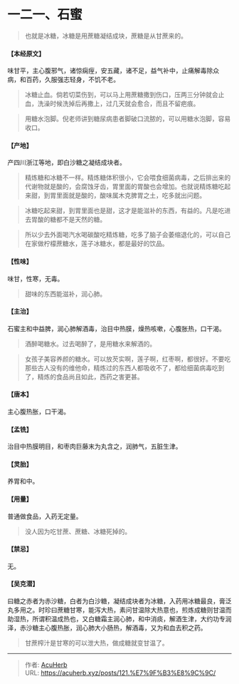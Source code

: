 # 一二一、石蜜


> 也就是冰糖，冰糖是用蔗糖凝结成块，蔗糖是从甘蔗来的。

#### 【本经原文】
味甘平，主心腹邪气，诸惊痫痓，安五藏，诸不足，益气补中，止痛解毒除众
病，和百药，久服强志轻身，不饥不老。

> 冰糖止血。倘若切菜伤到，可以马上用蔗糖撒到伤口，压两三分钟就会止血，洗澡时候洗掉后再撒上，过几天就会愈合，而且不留疤痕。

> 用糖水泡脚。倪老师讲到糖尿病患者脚破口流脓的，可以用糖水泡脚，容易收口。

#### 【产地】
产四川浙江等地，即白沙糖之凝结成块者。

> 精炼糖和冰糖不一样。精炼糖体积很小，它会喂食细菌病毒，之后排出来的代谢物就是酸的，会腐蚀牙齿，胃里面的胃酸也会增加。也就说精炼糖吃起来甜，到胃里面就是酸的，酸味属木克脾胃之土，吃多就出问题。

> 冰糖吃起来甜，到胃里面也是甜，这才是能滋补的东西，有益的。凡是吃进去胃酸的糖都不是天然的糖。

> 所以少去外面喝汽水喝碳酸吃精炼糖，吃多了脑子会萎缩退化的，可以自己在家做柠檬蔗糖水，莲子冰糖水，都是最好的饮品。

#### 【性味】
味甘，性寒，无毒。

> 甜味的东西能滋补，润心肺。

#### 【主治】
石蜜主和中益脾，润心肺解酒毒，治目中热膜，燥热咳嗽，心腹胀热，口干渴。

> 酒醉喝糖水。过去喝醉了，是用糖水来解酒的。

> 女孩子美容养颜的糖水。可以放芡实啊，莲子啊，红枣啊，都很好。不要吃那些古人没有的维他命，精炼过的东西人都吸收不了，都给细菌病毒吃到了，精炼的食品尚且如此，西药之害更甚。

#### 【唐本】
主心腹热胀，口干渴。
#### 【孟铣】
治目中热膜明目，和枣肉巨藤末为丸含之，润肺气，五脏生津。
#### 【灵胎】
养胃和中。
#### 【用量】
普通做食品，入药无定量。

> 没人因为吃甘蔗、蔗糖、冰糖死掉的。

#### 【禁忌】
无。
#### 【吴克潜】
曰糖之赤者为赤沙糖，白者为白沙糖，凝结成块者为冰糖，入药用冰糖最良，膏泛丸多用之。时珍曰蔗糖甘寒，能泻大热，素问甘温除大热意也，煎炼成糖则甘温而助湿热，所谓积温成热也，又白糖霜主润心肺，和中消痰，解酒生津，大约功专润泽，赤沙糖主心腹热胀，润心肺大小肠热，解酒毒，又为和血去积之药。

> 甘蔗榨汁是甘寒的可以泄大热，做成糖就变甘温了。

---

> 作者: [AcuHerb](https://acuherb.xyz)  
> URL: https://acuherb.xyz/posts/121.%E7%9F%B3%E8%9C%9C/  

